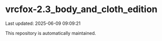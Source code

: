 # vrcfox-2.3_body_and_cloth_edition

Last updated: 2025-06-09 09:09:21

This repository is automatically maintained.
